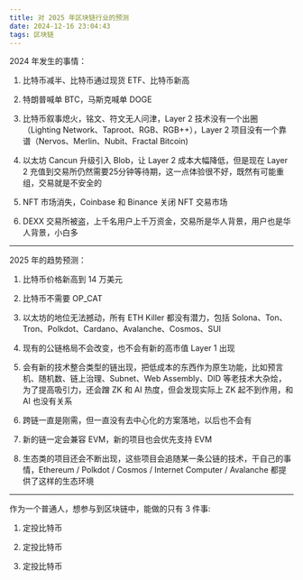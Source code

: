```yaml
---
title: 对 2025 年区块链行业的预测
date: 2024-12-16 23:04:43
tags: 区块链
---
```


2024 年发生的事情：

1. 比特币减半、比特币通过现货 ETF、比特币新高

2. 特朗普喊单 BTC，马斯克喊单 DOGE

3. 比特币叙事熄火，铭文、符文无人问津，Layer 2 技术没有一个出圈（Lighting Network、Taproot、RGB、RGB++），Layer 2 项目没有一个靠谱（Nervos、Merlin、Nubit、Fractal Bitcoin)

4. 以太坊 Cancun 升级引入 Blob，让 Layer 2 成本大幅降低，但是现在 Layer 2 充值到交易所仍然需要25分钟等待期，这一点体验很不好，既然有可能重组，交易就是不安全的

5. NFT 市场消失，Coinbase 和 Binance 关闭 NFT 交易市场

6. DEXX 交易所被盗，上千名用户上千万资金，交易所是华人背景，用户也是华人背景，小白多

---

2025 年的趋势预测：

1. 比特币价格新高到 14 万美元

2. 比特币不需要 OP_CAT

3. 以太坊的地位无法撼动，所有 ETH Killer 都没有潜力，包括 Solona、Ton、Tron、Polkdot、Cardano、Avalanche、Cosmos、SUI

4. 现有的公链格局不会改变，也不会有新的高市值 Layer 1 出现

5. 会有新的技术整合类型的链出现，把低成本的东西作为原生功能，比如预言机、随机数、链上治理、Subnet、Web Assembly、DID 等老技术大杂烩，为了提高吸引力，还会蹭 ZK 和 AI 热度，但会发现实际上 ZK 起不到作用，和 AI 也没有关系

6. 跨链一直是刚需，但一直没有去中心化的方案落地，以后也不会有

7. 新的链一定会兼容 EVM，新的项目也会优先支持 EVM

8. 生态类的项目还会不断出现，这些项目会追随某一条公链的技术，干自己的事情，Ethereum / Polkdot / Cosmos / Internet Computer / Avalanche 都提供了这样的生态环境

---

作为一个普通人，想参与到区块链中，能做的只有 3 件事:

1. 定投比特币

2. 定投比特币

3. 定投比特币
